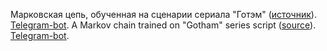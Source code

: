 Марковская цепь, обученная на сценарии сериала "Готэм" ([источник](https://www.springfieldspringfield.co.uk/episode_scripts.php?tv-show=gotham-2014)). [Telegram-bot](https://t.me/@Gotham_generator_bot).
A Markov chain trained on "Gotham" series script ([source](https://www.springfieldspringfield.co.uk/episode_scripts.php?tv-show=gotham-2014)). [Telegram-bot](https://t.me/@Gotham_generator_bot).

